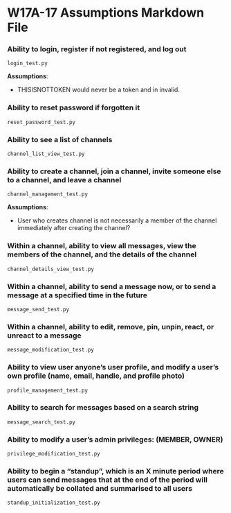 # W17A-17 Assumptions Markdown File
### Ability to login, register if not registered, and log out
```
login_test.py
```
**Assumptions**:
- THISISNOTTOKEN would never be a token and in invalid.

### Ability to reset password if forgotten it
```
reset_password_test.py
```
### Ability to see a list of channels
```
channel_list_view_test.py
```
### Ability to create a channel, join a channel, invite someone else to a channel, and leave a channel
```
channel_management_test.py
```
**Assumptions**:
- User who creates channel is not necessarily a member of the channel immediately after creating the channel?

### Within a channel, ability to view all messages, view the members of the channel, and the details of the channel
``` 
channel_details_view_test.py
```
### Within a channel, ability to send a message now, or to send a message at a specified time in the future
```
message_send_test.py
```
### Within a channel, ability to edit, remove, pin, unpin, react, or unreact to a message
```
message_modification_test.py
```
### Ability to view user anyone’s user profile, and modify a user’s own profile (name, email, handle, and profile photo)
```
profile_management_test.py
```
### Ability to search for messages based on a search string
```
message_search_test.py
```
### Ability to modify a user’s admin privileges: (MEMBER, OWNER)
```
privilege_modification_test.py
```
### Ability to begin a “standup”, which is an X minute period where users can send messages that at the end of the period will automatically be collated and summarised to all users
```
standup_initialization_test.py
```
